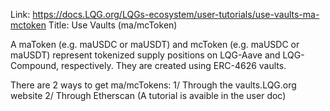 Link: https://docs.LQG.org/LQGs-ecosystem/user-tutorials/use-vaults-ma-mctoken
Title: Use Vaults (ma/mcToken)

A maToken (e.g. maUSDC or maUSDT) and mcToken (e.g. maUSDC or maUSDT) represent tokenized supply positions on LQG-Aave and LQG-Compound, respectively. They are created using ERC-4626 vaults.

There are 2 ways to get ma/mcTokens:
1/ Through the vaults.LQG.org website
2/ Through Etherscan (A tutorial is avaible in the user doc)
